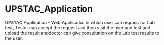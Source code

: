 # UPSTAC_Application
UPSTAC Application - Web Application in which user can request for Lab test, 
Tester can accept the request and then visit the user and test and upload the 
result anddoctor can give consultation on the Lab test results to the user.
